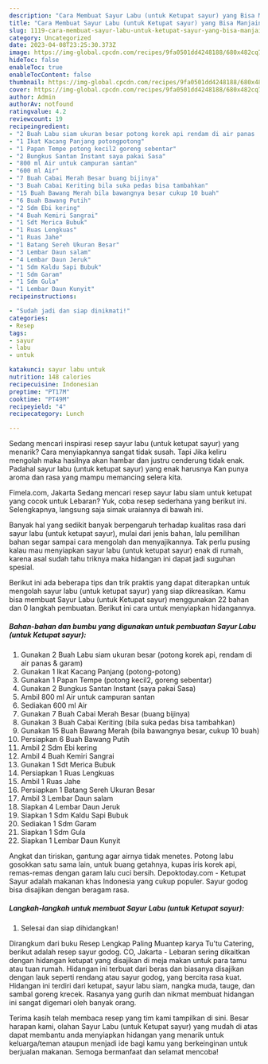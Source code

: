 ```yaml
---
description: "Cara Membuat Sayur Labu (untuk Ketupat sayur) yang Bisa Manjain Lidah, Buat Buka Puasa}"
title: "Cara Membuat Sayur Labu (untuk Ketupat sayur) yang Bisa Manjain Lidah, Buat Buka Puasa}"
slug: 1119-cara-membuat-sayur-labu-untuk-ketupat-sayur-yang-bisa-manjain-lidah-buat-buka-puasa
category: Uncategorized
date: 2023-04-08T23:25:30.373Z
image: https://img-global.cpcdn.com/recipes/9fa0501dd4248188/680x482cq70/sayur-labu-untuk-ketupat-sayur-foto-resep-utama.jpg
hideToc: false
enableToc: true
enableTocContent: false
thumbnail: https://img-global.cpcdn.com/recipes/9fa0501dd4248188/680x482cq70/sayur-labu-untuk-ketupat-sayur-foto-resep-utama.jpg
cover: https://img-global.cpcdn.com/recipes/9fa0501dd4248188/680x482cq70/sayur-labu-untuk-ketupat-sayur-foto-resep-utama.jpg
author: Admin
authorAv: notfound
ratingvalue: 4.2
reviewcount: 19
recipeingredient:
- "2 Buah Labu siam ukuran besar potong korek api rendam di air panas  garam"
- "1 Ikat Kacang Panjang potongpotong"
- "1 Papan Tempe potong kecil2 goreng sebentar"
- "2 Bungkus Santan Instant saya pakai Sasa"
- "800 ml Air untuk campuran santan"
- "600 ml Air"
- "7 Buah Cabai Merah Besar buang bijinya"
- "3 Buah Cabai Keriting bila suka pedas bisa tambahkan"
- "15 Buah Bawang Merah bila bawangnya besar cukup 10 buah"
- "6 Buah Bawang Putih"
- "2 Sdm Ebi kering"
- "4 Buah Kemiri Sangrai"
- "1 Sdt Merica Bubuk"
- "1 Ruas Lengkuas"
- "1 Ruas Jahe"
- "1 Batang Sereh Ukuran Besar"
- "3 Lembar Daun salam"
- "4 Lembar Daun Jeruk"
- "1 Sdm Kaldu Sapi Bubuk"
- "1 Sdm Garam"
- "1 Sdm Gula"
- "1 Lembar Daun Kunyit"
recipeinstructions:

- "Sudah jadi dan siap dinikmati!"
categories:
- Resep
tags:
- sayur
- labu
- untuk

katakunci: sayur labu untuk 
nutrition: 148 calories
recipecuisine: Indonesian
preptime: "PT17M"
cooktime: "PT49M"
recipeyield: "4"
recipecategory: Lunch

---
```



Sedang mencari inspirasi resep sayur labu (untuk ketupat sayur) yang menarik? Cara menyiapkannya sangat tidak susah. Tapi Jika keliru mengolah maka hasilnya akan hambar dan justru cenderung tidak enak. Padahal sayur labu (untuk ketupat sayur) yang enak harusnya Kan punya aroma dan rasa yang mampu memancing selera kita.


Fimela.com, Jakarta Sedang mencari resep sayur labu siam untuk ketupat yang cocok untuk Lebaran? Yuk, coba resep sederhana yang berikut ini. Selengkapnya, langsung saja simak uraiannya di bawah ini.

Banyak hal yang sedikit banyak berpengaruh terhadap kualitas rasa dari sayur labu (untuk ketupat sayur), mulai dari jenis bahan, lalu pemilihan bahan segar sampai cara mengolah dan menyajikannya. Tak perlu pusing kalau mau menyiapkan sayur labu (untuk ketupat sayur) enak di rumah, karena asal sudah tahu triknya maka hidangan ini dapat jadi suguhan spesial.


Berikut ini ada beberapa tips dan trik praktis yang dapat diterapkan untuk mengolah sayur labu (untuk ketupat sayur) yang siap dikreasikan. Kamu bisa membuat Sayur Labu (untuk Ketupat sayur) menggunakan 22 bahan dan 0 langkah pembuatan. Berikut ini cara untuk menyiapkan hidangannya.

<!--inarticleads1-->

##### Bahan-bahan dan bumbu yang digunakan untuk pembuatan Sayur Labu (untuk Ketupat sayur):

1. Gunakan 2 Buah Labu siam ukuran besar (potong korek api, rendam di air panas &amp; garam)
1. Gunakan 1 Ikat Kacang Panjang (potong-potong)
1. Gunakan 1 Papan Tempe (potong kecil2, goreng sebentar)
1. Gunakan 2 Bungkus Santan Instant (saya pakai Sasa)
1. Ambil 800 ml Air untuk campuran santan
1. Sediakan 600 ml Air
1. Gunakan 7 Buah Cabai Merah Besar (buang bijinya)
1. Gunakan 3 Buah Cabai Keriting (bila suka pedas bisa tambahkan)
1. Gunakan 15 Buah Bawang Merah (bila bawangnya besar, cukup 10 buah)
1. Persiapkan 6 Buah Bawang Putih
1. Ambil 2 Sdm Ebi kering
1. Ambil 4 Buah Kemiri Sangrai
1. Gunakan 1 Sdt Merica Bubuk
1. Persiapkan 1 Ruas Lengkuas
1. Ambil 1 Ruas Jahe
1. Persiapkan 1 Batang Sereh Ukuran Besar
1. Ambil 3 Lembar Daun salam
1. Siapkan 4 Lembar Daun Jeruk
1. Siapkan 1 Sdm Kaldu Sapi Bubuk
1. Sediakan 1 Sdm Garam
1. Siapkan 1 Sdm Gula
1. Siapkan 1 Lembar Daun Kunyit


Angkat dan tiriskan, gantung agar airnya tidak menetes. Potong labu gosokkan satu sama lain, untuk buang getahnya, kupas iris korek api, remas-remas dengan garam lalu cuci bersih. Depoktoday.com - Ketupat Sayur adalah makanan khas Indonesia yang cukup populer. Sayur godog bisa disajikan dengan beragam rasa. 

<!--inarticleads2-->

##### Langkah-langkah untuk membuat Sayur Labu (untuk Ketupat sayur):


1. Selesai dan siap dihidangkan!

Dirangkum dari buku Resep Lengkap Paling Muantep karya Tu&#39;tu Catering, berikut adalah resep sayur godog. CO, Jakarta - Lebaran sering dikaitkan dengan hidangan ketupat yang disajikan di meja makan untuk para tamu atau tuan rumah. Hidangan ini terbuat dari beras dan biasanya disajikan dengan lauk seperti rendang atau sayur godog, yang bercita rasa kuat. Hidangan ini terdiri dari ketupat, sayur labu siam, nangka muda, tauge, dan sambal goreng krecek. Rasanya yang gurih dan nikmat membuat hidangan ini sangat digemari oleh banyak orang. 

Terima kasih telah membaca resep yang tim kami tampilkan di sini. Besar harapan kami, olahan Sayur Labu (untuk Ketupat sayur) yang mudah di atas dapat membantu anda menyiapkan hidangan yang menarik untuk keluarga/teman ataupun menjadi ide bagi kamu yang berkeinginan untuk berjualan makanan. Semoga bermanfaat dan selamat mencoba!
